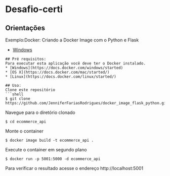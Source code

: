 # Desafio-certi

## Orientações
 Exemplo:Docker: Criando a Docker Image com o Python e Flask
 * [Windows](https://ebasso.net/wiki/index.php?title=Docker:_Criando_a_Docker_Image_com_o_Python_e_Flask)
 
```
## Pré requisitos:
Para executar esta aplicação você deve ter o Docker instalado.
* [Windows](https://docs.docker.com/windows/started)
* [OS X](https://docs.docker.com/mac/started/)
* [Linux](https://docs.docker.com/linux/started/)

## Uso:
Clone este repositório
```shell
$ git clone https://github.com/JenniferFariasRodrigues/docker_image_flask_python.git
```
Navegue para o diretório clonado
```shell
$ cd ecommerce_api
```
Monte o container
```shell
$ docker image build -t ecommerce_api .
```
Execute o container em segundo plano
```shell
$ docker run -p 5001:5000 -d ecommerce_api
```

Para verificar o resultado acesse o endereço http://localhost:5001
```